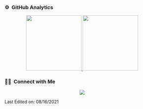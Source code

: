 ### ⚙️ &nbsp;GitHub Analytics

<p align="center">
<a href="https://github.com/backsoul">
  <img height="180em" src="https://github-readme-stats-eight-theta.vercel.app/api?username=backsoul&show_icons=true&theme=algolia&include_all_commits=true&count_private=true"/>
  <img height="180em" src="https://github-readme-stats-eight-theta.vercel.app/api/top-langs/?username=backsoul&layout=compact&langs_count=8&theme=algolia"/>
</a>
</p>

### 🤝🏻 &nbsp;Connect with Me

<p align="center">
<a href="https://linkedin.com/in/danielstevensarmiento"><img src="https://img.shields.io/badge/Daniel%20Sarmiento-Linkedin-blue"/></a>
</p>

Last Edited on: 08/16/2021
